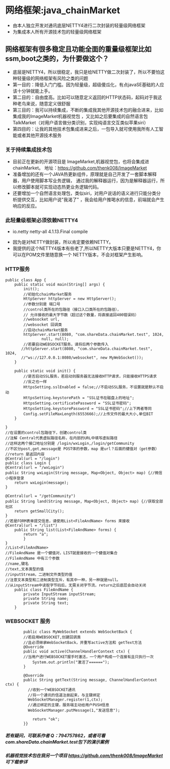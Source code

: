 # 网络框架:java_chainMarket
* 由本人独立开发对通讯底层NETTY4进行二次封装的轻量级网络框架
* 为集成本人所有开源技术包的轻量级网络框架
##  网络框架有很多稳定且功能全面的重量级框架比如ssm,boot之类的，为什要做这个？
* 底层是NETTY4，所以很稳定，我只是给NETTY做二次封装了，所以不要怕这种轻量级的网络框架有风险之类的问题
* 第一目的：降低入门门槛。因为轻量级，超级傻瓜化，有点javaSE基础的人应该十分钟就能上手。
* 第二目的：自由度高。比如可以随意定义返回的HTTP状态码，起码对于我这种老鸟来说，随意定义很舒服
* 第三目的：我可以持续集成，不断的集成我其他开源技术包的融合进来，比如集成我的ImageMarket机器视觉包
，又比如之后要集成的自然语言包TalkMarket（对用户语言做分类识别，实现纯语言交互类似苹果siri）
* 第四目的：让我的其他技术包集成进来之后，一包导入就可使用我所有人工智能或者其他开源技术服务
### 关于持续集成技术包
* 目前正在更新的开源项目是 ImageMarket,机器视觉包，也将会集成进chainMarket。
地址：https://github.com/thenk008/ImageMarket
* 准备增加的还有一个JAVA热更新组件，原理就是自己开发了一套脚本解释器，用户使用脚本写业务逻辑，
通过我的解释器运行，因为是解释器运行，所以修改脚本就可实现动态热更业务逻辑代码。
* 还要增加一个自然语言处理包，类似siri，对用户说话的语义进行只能分类分析提供交互，比如用户说"我渴了"
，我会给用户推喝水的信息，前端就会产生响应的反应。
### 此轻量级框架必须依赖NETTY4
* <dependency>
      <groupId>io.netty</groupId>
      <artifactId>netty-all</artifactId>
      <version>4.1.13.Final</version>
      <scope>compile</scope>
</dependency>

* 因为是对NETTY做封装，所以肯定要依赖NETTY。
* 我提供的这个NETTY4版本有些老了,所以NETTY大版本只要是NETTY4，你可以在POM文件里随意换一个
NETTY版本，不会对框架产生影响。
    
### HTTP服务
    public class App {
        public static void main(String[] args) {
            init();
            //初始化chainMarket服务
            HttpServer httpServer = new HttpServer();
            //参数分别是 端口号
            //control类所在的包路径（接口入口类所在的包路径），
            // 允许接收的最大字节数（超过这个数量，将直接返回400错误码）
            //websocket url,
            //websocket 回调类
            //启动chainMarket服务
            httpServer.start(8080, "com.shareData.chainMarket.test", 1024,
                    null, null);
            //若要启动WEBSOCKET服务，请将后两个参数传入
           //httpServer.start(8080, "com.shareData.chainMarket.test", 1024,
           //"ws://127.0.0.1:8080/websocket", new MyWebSocket());
        }
    
        public static void init() {
            //是否启动SSL服务，若启动则服务器无法接收HTTP请求，只能接收HTTPS请求
            //反之也一样
            HttpsSetting.sslEnabled = false;//不启动SSL服务，不设置就是默认不启动
            HttpsSetting.keystorePath = "SSL证书在磁盘上的地址";
            HttpsSetting.certificatePassword = "SSL证书密码";
            HttpsSetting.keystorePassword = "SSL证书密码";//上下两者等同
            Config.setFileMaxLength(6553666);//上传文件的最大大小,单位BIT
        }
    
    }
    //在设置的control包路径下，创建control类
    //注解 Central代表虚拟路径名称，在内部的URL中填写虚拟路径
    //这样这两个接口地址分别是 /login/wxLogin,/login/getCommunity
    //不区分post,get,message是 POST体的参数，map 是url？后面的健值对（get参数）
    //return 是返回内容
    @Central(url = "/login")
    public class Login {
    @Central(url = "/wxLogin")
    public String wxLogin(String message, Map<Object, Object> map) {//微信小程序登录
        return wxLogin(message);
    }

    @Central(url = "/getCommunity")
    public String land(String message, Map<Object, Object> map) {//获取全部社区
        return getSmallCity();
    }
    //若是FORM表单提交信息，请使用List<FileAndName> forms 来接收
    @Central(url = "/list")
        public String list(List<FileAndName> forms) {
            return "a";
            }
    }
    //List<FileAndName>
    //FileAndName 是一个健值对，LIST就是接收的一个健值对集合
    //FileAndName 中有三个参数
    //name,键名
    //text,文本类型的值
    //inputStream，二进制文件类型的值
    //注意文本类型和二进制类型互斥，有其中一种，另一种就是null。
    //从inputStream中读取字节码后，无需关闭字节流，return之后底层会自动关闭
        public class FileAndName {
            private InputStream inputStream;
            private String name;
            private String text;
        }
        
        
### WEBSOCKET 服务
            public class MyWebSocket extends WebSocketBack {
            //若启用WEBSOCKET,创建回调类
            //且必须继承WebSocketBack，并重写active方法和 getText方法
            @Override
            public void active(ChannelHandlerContext ctx) {
            //当用户进行WEBSOCKET握手时激活，一个用户构成一个连接有且只执行一次
                System.out.println("激活了======");
            }
        
            @Override
            public String getText(String message, ChannelHandlerContext ctx) {
              //收到一个WEBSOCKET通讯
              //将一个通讯的信道注册起来，与主键绑定
              WebSocketManager.register(1,ctx);
              //通过绑定的主键，服务端主动给用户PUSH信息
              WebSocketManager.putMessage(1,"发送信息");
        
                return "ok";
            }}
##### 若有疑问，可联系作者 Q：794757862，或者可看com.shareData.chainMarket.test包下的演示案例
##### 机器视觉技术包在我另一个项目 https://github.com/thenk008/ImageMarket 可下载参详
